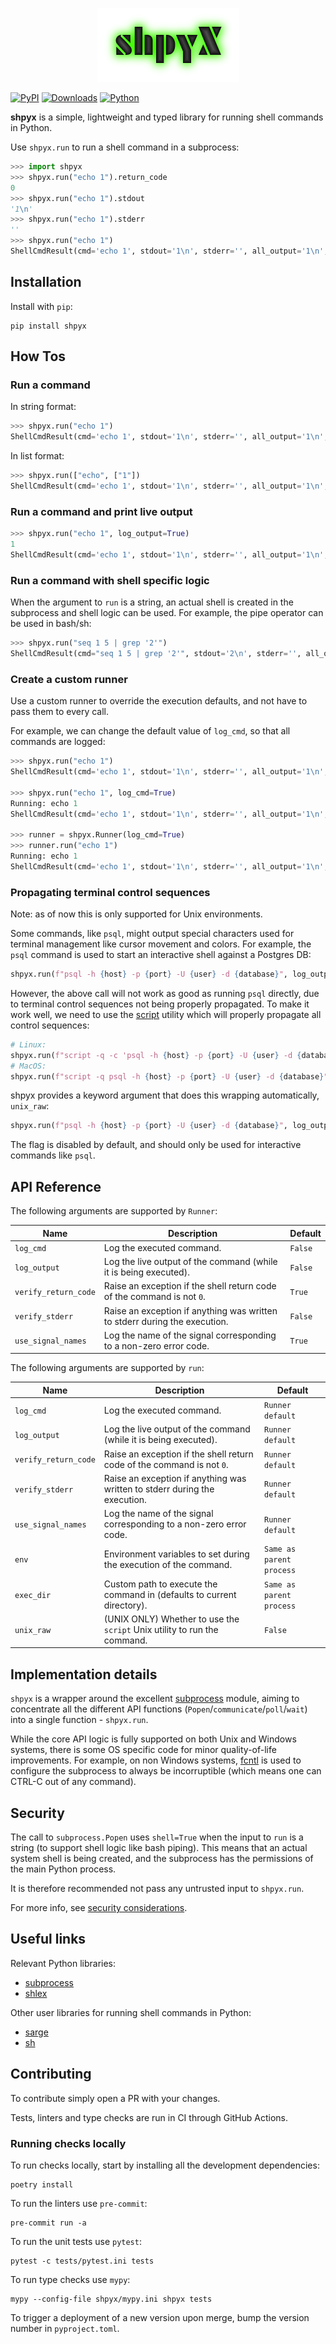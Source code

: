 <p align="center">
  <img src="https://github.com/Apakottur/shpyx/blob/main/shpyx.png?raw=true" />
</p>

[![PyPI](https://img.shields.io/pypi/v/shpyx?logo=pypi&logoColor=white&style=for-the-badge)](https://pypi.org/project/shpyx/)
[![Downloads](https://img.shields.io/pypi/dm/shpyx?logo=pypi&logoColor=white&style=for-the-badge)](https://pypi.org/project/shpyx/)
[![Python](https://img.shields.io/pypi/pyversions/shpyx?logo=pypi&logoColor=white&style=for-the-badge)](https://pypi.org/project/shpyx/)

**shpyx** is a simple, lightweight and typed library for running shell commands in Python.

Use `shpyx.run` to run a shell command in a subprocess:

```python
>>> import shpyx
>>> shpyx.run("echo 1").return_code
0
>>> shpyx.run("echo 1").stdout
'1\n'
>>> shpyx.run("echo 1").stderr
''
>>> shpyx.run("echo 1")
ShellCmdResult(cmd='echo 1', stdout='1\n', stderr='', all_output='1\n', return_code=0)
```

## Installation

Install with `pip`:

```shell
pip install shpyx
```

## How Tos

### Run a command

In string format:

```python
>>> shpyx.run("echo 1")
ShellCmdResult(cmd='echo 1', stdout='1\n', stderr='', all_output='1\n', return_code=0)
```

In list format:

```python
>>> shpyx.run(["echo", ["1"])
ShellCmdResult(cmd='echo 1', stdout='1\n', stderr='', all_output='1\n', return_code=0)
```

### Run a command and print live output

```python
>>> shpyx.run("echo 1", log_output=True)
1
ShellCmdResult(cmd='echo 1', stdout='1\n', stderr='', all_output='1\n', return_code=0)
```

### Run a command with shell specific logic

When the argument to `run` is a string, an actual shell is created in the subprocess and shell logic can be used.
For example, the pipe operator can be used in bash/sh:

```python
>>> shpyx.run("seq 1 5 | grep '2'")
ShellCmdResult(cmd="seq 1 5 | grep '2'", stdout='2\n', stderr='', all_output='2\n', return_code=0)
```

### Create a custom runner

Use a custom runner to override the execution defaults, and not have to pass them to every call.

For example, we can change the default value of `log_cmd`, so that all commands are logged:

```python
>>> shpyx.run("echo 1")
ShellCmdResult(cmd='echo 1', stdout='1\n', stderr='', all_output='1\n', return_code=0)

>>> shpyx.run("echo 1", log_cmd=True)
Running: echo 1
ShellCmdResult(cmd='echo 1', stdout='1\n', stderr='', all_output='1\n', return_code=0)

>>> runner = shpyx.Runner(log_cmd=True)
>>> runner.run("echo 1")
Running: echo 1
ShellCmdResult(cmd='echo 1', stdout='1\n', stderr='', all_output='1\n', return_code=0)
```

### Propagating terminal control sequences

Note: as of now this is only supported for Unix environments.

Some commands, like `psql`, might output special characters used for terminal management like cursor movement and
colors. For example, the `psql` command is used to start an interactive shell against a Postgres DB:

```python
shpyx.run(f"psql -h {host} -p {port} -U {user} -d {database}", log_output=True)
```

However, the above call will not work as good as running `psql` directly, due to terminal control sequences not being
properly propagated. To make it work well, we need to use the [script](https://man7.org/linux/man-pages/man1/script.1.html)
utility which will properly propagate all control sequences:

```python
# Linux:
shpyx.run(f"script -q -c 'psql -h {host} -p {port} -U {user} -d {database}'", log_output=True)
# MacOS:
shpyx.run(f"script -q psql -h {host} -p {port} -U {user} -d {database}", log_output=True)

```

shpyx provides a keyword argument that does this wrapping automatically, `unix_raw`:

```python
shpyx.run(f"psql -h {host} -p {port} -U {user} -d {database}", log_output=True, unix_raw=True)
```

The flag is disabled by default, and should only be used for interactive commands like `psql`.

## API Reference

The following arguments are supported by `Runner`:

| Name                 | Description                                                                | Default |
| -------------------- | -------------------------------------------------------------------------- | ------- |
| `log_cmd`            | Log the executed command.                                                  | `False` |
| `log_output`         | Log the live output of the command (while it is being executed).           | `False` |
| `verify_return_code` | Raise an exception if the shell return code of the command is not `0`.     | `True`  |
| `verify_stderr`      | Raise an exception if anything was written to stderr during the execution. | `False` |
| `use_signal_names`   | Log the name of the signal corresponding to a non-zero error code.         | `True`  |

The following arguments are supported by `run`:

| Name                 | Description                                                                | Default                  |
| -------------------- | -------------------------------------------------------------------------- | ------------------------ |
| `log_cmd`            | Log the executed command.                                                  | `Runner default`         |
| `log_output`         | Log the live output of the command (while it is being executed).           | `Runner default`         |
| `verify_return_code` | Raise an exception if the shell return code of the command is not `0`.     | `Runner default`         |
| `verify_stderr`      | Raise an exception if anything was written to stderr during the execution. | `Runner default`         |
| `use_signal_names`   | Log the name of the signal corresponding to a non-zero error code.         | `Runner default`         |
| `env`                | Environment variables to set during the execution of the command.          | `Same as parent process` |
| `exec_dir`           | Custom path to execute the command in (defaults to current directory).     | `Same as parent process` |
| `unix_raw`           | (UNIX ONLY) Whether to use the `script` Unix utility to run the command.   | `False`                  |

## Implementation details

`shpyx` is a wrapper around the excellent [subprocess](https://docs.python.org/3/library/subprocess.html) module, aiming
to concentrate all the different API functions (`Popen`/`communicate`/`poll`/`wait`) into a single function - `shpyx.run`.

While the core API logic is fully supported on both Unix and Windows systems, there is some OS specific code for minor quality-of-life
improvements.
For example, on non Windows systems, [fcntl](https://docs.python.org/3/library/fcntl.html) is used to configure the subprocess to
always be incorruptible (which means one can CTRL-C out of any command).

## Security

The call to `subprocess.Popen` uses `shell=True` when the input to `run` is a string (to support shell logic like bash piping).
This means that an actual system shell is being created, and the subprocess has the permissions of the main Python process.

It is therefore recommended not pass any untrusted input to `shpyx.run`.

For more info, see [security considerations](https://docs.python.org/3/library/subprocess.html#security-considerations).

## Useful links

Relevant Python libraries:

- [subprocess](https://docs.python.org/3/library/subprocess.html)
- [shlex](https://docs.python.org/3/library/shlex.html)

Other user libraries for running shell commands in Python:

- [sarge](https://github.com/vsajip/sarge)
- [sh](https://github.com/amoffat/sh)

## Contributing

To contribute simply open a PR with your changes.

Tests, linters and type checks are run in CI through GitHub Actions.

### Running checks locally

To run checks locally, start by installing all the development dependencies:

```shell
poetry install
```

To run the linters use `pre-commit`:

```shell
pre-commit run -a
```

To run the unit tests use `pytest`:

```shell
pytest -c tests/pytest.ini tests
```

To run type checks use `mypy`:

```shell
mypy --config-file shpyx/mypy.ini shpyx tests
```

To trigger a deployment of a new version upon merge, bump the version number in `pyproject.toml`.
